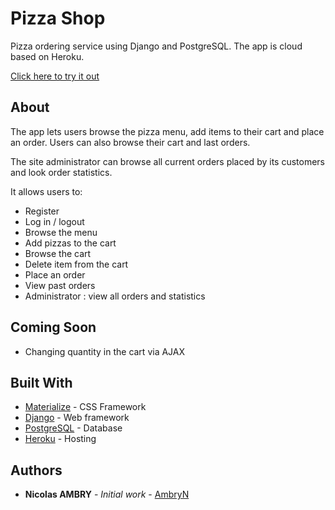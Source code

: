 # Pizza Shop

Pizza ordering service using Django and PostgreSQL. The app is cloud based on Heroku.

[Click here to try it out](https://pizza-shop-na.herokuapp.com/) 

## About

The app lets users browse the pizza menu, add items to their cart and place an order. Users can also browse their cart and last orders.

The site administrator can browse all current orders placed by its customers and look order statistics.

It allows users to:
* Register
* Log in / logout
* Browse the menu
* Add pizzas to the cart
* Browse the cart
* Delete item from the cart
* Place an order
* View past orders
* Administrator : view all orders and statistics

## Coming Soon

* Changing quantity in the cart via AJAX

## Built With

* [Materialize](https://materializecss.com) - CSS Framework
* [Django](https://www.djangoproject.com/) - Web framework 
* [PostgreSQL](https://www.postgresql.org/) - Database
* [Heroku](https://www.heroku.com/) - Hosting

## Authors

* **Nicolas AMBRY** - *Initial work* - [AmbryN](https://github.com/AmbryN)